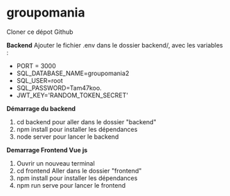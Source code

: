 # groupomania
Cloner ce dépot Github

**Backend**
Ajouter le fichier .env dans le dossier backend/, avec les variables :
* PORT = 3000
* SQL_DATABASE_NAME=groupomania2
* SQL_USER=root
* SQL_PASSWORD=Tam47koo.
* JWT_KEY='RANDOM_TOKEN_SECRET'

**Démarrage du backend**
1. cd backend pour aller dans le dossier "backend"
2. npm install pour installer les dépendances
3. node server pour lancer le backend

**Demarrage Frontend Vue js**
1. Ouvrir un nouveau terminal
2. cd frontend  Aller dans le dossier "frontend"
3. npm install  pour installer les dépendances
4. npm run serve pour lancer le frontend 

